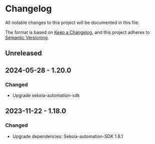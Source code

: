 # Changelog

All notable changes to this project will be documented in this file.

The format is based on [Keep a Changelog](https://keepachangelog.com/en/1.0.0/),
and this project adheres to [Semantic Versioning](https://semver.org/spec/v2.0.0.html).

## Unreleased

## 2024-05-28 - 1.20.0

### Changed

- Upgrade sekoia-automation-sdk

## 2023-11-22 - 1.18.0

### Changed

- Upgrade dependencies: Sekoia-automation-SDK 1.8.1
